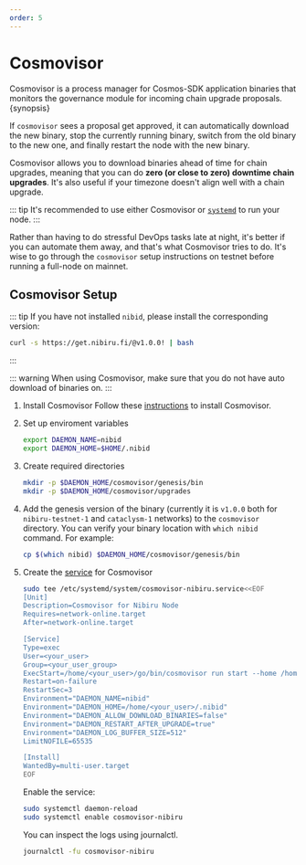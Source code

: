 ```yaml
---
order: 5
---
```


# Cosmovisor

Cosmovisor is a process manager for Cosmos-SDK application binaries that monitors
the governance module for incoming chain upgrade proposals. {synopsis}

If `cosmovisor` sees a proposal get approved, it can automatically download the
new binary, stop the currently  running binary, switch from the old binary to
the new one, and finally restart the node with the new binary.

Cosmovisor allows you to download binaries ahead of time for chain upgrades,
meaning that you can do **zero (or close to zero) downtime chain upgrades**.
It's also useful if your timezone doesn't align well with a chain upgrade.

::: tip
It's recommended to use either Cosmovisor or [`systemd`](./systemctl) to run your node.
:::

Rather than having to do stressful DevOps tasks late at night, it's better if
you can automate them away, and that's what Cosmovisor tries to do. It's wise
to go through the `cosmovisor` setup instructions on testnet before running a
full-node on mainnet.

## Cosmovisor Setup

::: tip
If you have not installed `nibid`, please install the corresponding version:
```bash
curl -s https://get.nibiru.fi/@v1.0.0! | bash
```
:::

::: warning
When using Cosmovisor, make sure that you do not have auto download of binaries on.
:::

1. Install Cosmovisor
   Follow these [instructions](https://github.com/cosmos/cosmos-sdk/tree/main/tools/cosmovisor#setup) to install Cosmovisor.

2. Set up enviroment variables

    ```bash
    export DAEMON_NAME=nibid
    export DAEMON_HOME=$HOME/.nibid
    ```

3. Create required directories

    ```bash
    mkdir -p $DAEMON_HOME/cosmovisor/genesis/bin
    mkdir -p $DAEMON_HOME/cosmovisor/upgrades
    ```

4. Add the genesis version of the binary (currently it is `v1.0.0` both for `nibiru-testnet-1` and `cataclysm-1` networks) to the `cosmovisor` directory. You can verify your binary location with `which nibid` command. For example:

    ```bash
    cp $(which nibid) $DAEMON_HOME/cosmovisor/genesis/bin
    ```

5. Create the [service](./systemctl) for Cosmovisor

    ```bash
    sudo tee /etc/systemd/system/cosmovisor-nibiru.service<<EOF
    [Unit]
    Description=Cosmovisor for Nibiru Node
    Requires=network-online.target
    After=network-online.target

    [Service]
    Type=exec
    User=<your_user>
    Group=<your_user_group>
    ExecStart=/home/<your_user>/go/bin/cosmovisor run start --home /home/<your_user>/.nibid
    Restart=on-failure
    RestartSec=3
    Environment="DAEMON_NAME=nibid"
    Environment="DAEMON_HOME=/home/<your_user>/.nibid"
    Environment="DAEMON_ALLOW_DOWNLOAD_BINARIES=false"
    Environment="DAEMON_RESTART_AFTER_UPGRADE=true"
    Environment="DAEMON_LOG_BUFFER_SIZE=512"
    LimitNOFILE=65535

    [Install]
    WantedBy=multi-user.target
    EOF
    ```

    Enable the service:

    ```bash
    sudo systemctl daemon-reload
    sudo systemctl enable cosmovisor-nibiru
    ```

    You can inspect the logs using journalctl.

    ```bash
    journalctl -fu cosmovisor-nibiru
    ```
